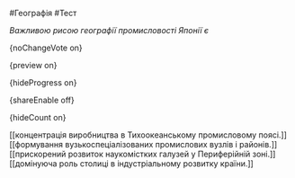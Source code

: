 #Географія #Тест

*Важливою рисою географії промисловості Японії є*

{noChangeVote on}

{preview on}

{hideProgress on}

{shareEnable off}

{hideCount on}

[[концентрація виробництва в Тихоокеанському промисловому поясі.]]
[[формування вузькоспеціалізованих промислових вузлів і районів.]]
[[прискорений розвиток наукомістких галузей у Периферійній зоні.]]
[[домінуюча роль столиці в індустріальному розвитку країни.]]
